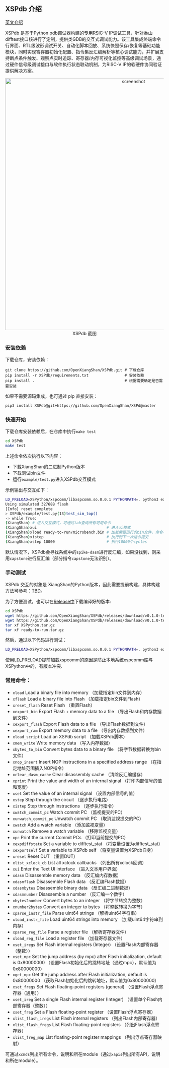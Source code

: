 ## XSPdb 介绍

[英文介绍](/README.en.md)

XSPdb 是基于Python pdb调试器构建的专用RSIC-V IP调试工具，针对香山difftest接口核进行了定制，提供类GDB的交互式调试能力。该工具集成终端命令行界面、RTL级波形调试开关、自动化脚本回放、系统快照保存/恢复等基础功能模块，同时实现寄存器初始化配置、指令集反汇编解析等核心调试能力，并扩展支持断点条件触发、观察点实时追踪、寄存器/内存可视化监控等高级调试场景，通过硬件信号级调试接口与软件执行状态联动机制，为RISC-V IP的软硬件协同验证提供解决方案。

<div align="center">
<img src="/.github/screenshot.png" alt="screenshot" width="800" />
<br>
XSPdb 截图
</div>

### 安装依赖

下载仓库，安装依赖：

```
git clone https://github.com/OpenXiangShan/XSPdb.git # 下载仓库
pip install -r XSPdb/requirements.txt                # 安装依赖
pip install .                                        # 根据需要确定是否需要安装
```

如果不需要源码集成，也可通过 pip 直接安装：
```bash
pip3 install XSPdb@git+https://github.com/OpenXiangShan/XSPd@master
```

### 快速开始

下载仓库安装依赖后，在仓库中执行`make test`
```bash
cd XSPdb
make test
```

上述命令依次执行以下内容：

- 下载XiangShan的二进制Python版本
- 下载测试bin文件
- 运行`example/test.py`进入XSPdb交互模式

示例输出与交互如下：

```bash
LD_PRELOAD=XSPython/xspcomm/libxspcomm.so.0.0.1 PYTHONPATH=. python3 example/test.py
Using simulated 32768B flash
[Info] reset complete
> XSPdb/example/test.py(13)test_sim_top()
-> while True:
(XiangShan) # 进入交互模式，可通过tab查询所有可用命令
(XiangShan)xui                               # 进入ui模式
(XiangShan)xload ready-to-run/microbench.bin # 加载需要运行的bin文件，命令可通过tab补全
(XiangShan)xistep                            # 执行到下一次指令提交
(XiangShan)xstep 10000                       # 执行10000个cycles
```

默认情况下，XSPdb会寻找系统中的`spike-dasm`进行反汇编，如果没找到，则采用`capstone`进行反汇编（部分指令`capstone`无法识别）。

### 手动测试

XSPdb 交互的对象是 XiangShan的Python版本，因此需要提前构建，具体构建方法可参考：[TBD](TBD)。

为了方便测试，也可以在[Release中](https://github.com/OpenXiangShan/XSPdb/releases)下载编译好的版本:

```bash
cd XSPdb
wget https://github.com/OpenXiangShan/XSPdb/releases/download/v0.1.0-test/XSPython.tar.gz
wget https://github.com/OpenXiangShan/XSPdb/releases/download/v0.1.0-test/ready-to-run.tar.gz
tar xf XSPython.tar.gz
tar xf ready-to-run.tar.gz
```

然后，通过以下代码进行测试：

```bash
LD_PRELOAD=XSPython/xspcomm/libxspcomm.so.0.0.1 PYTHONPATH=. python3 example/test.py
```

使用LD_PRELOAD提前加载xspcomm的原因是防止本地系统xspcomm库与XSPython中的，有版本冲突.

### 常用命令：

- `xload` Load a binary file into memory （加载指定bin文件到内存）
- `xflash` Load a binary file into Flash （加载指定bin文件到Flash）
- `xreset_flash` Reset Flash （重置Flash）
- `xexport_bin` Export Flash + memory data to a file （导出Flash和内存数据到文件）
- `xexport_flash` Export Flash data to a file （导出Flash数据到文件）
- `xexport_ram` Export memory data to a file （导出内存数据到文件）
- `xload_script` Load an XSPdb script （加载XSPdb脚本）
- `xmem_write` Write memory data （写入内存数据）
- `xbytes_to_bin` Convert bytes data to a binary file （将字节数据转换为bin文件）
- `xnop_insert` Insert NOP instructions in a specified address range （在指定地址范围插入NOP指令）
- `xclear_dasm_cache` Clear disassembly cache （清除反汇编缓存）
- `xprint` Print the value and width of an internal signal （打印内部信号的值和宽度）
- `xset` Set the value of an internal signal （设置内部信号的值）
- `xstep` Step through the circuit （逐步执行电路）
- `xistep` Step through instructions （逐步执行指令）
- `xwatch_commit_pc` Watch commit PC （监视提交的PC）
- `xunwatch_commit_pc` Unwatch commit PC （取消监视提交的PC）
- `xwatch` Add a watch variable （添加监视变量）
- `xunwatch` Remove a watch variable （移除监视变量）
- `xpc` Print the current Commit PCs （打印当前提交的PC）
- `xexpdiffstate` Set a variable to difftest_stat （将变量设置为difftest_stat）
- `xexportself` Set a variable to XSPdb self （将变量设置为XSPdb自身）
- `xreset` Reset DUT （重置DUT）
- `xlist_xclock_cb` List all xclock callbacks （列出所有xclock回调）
- `xui` Enter the Text UI interface （进入文本用户界面）
- `xdasm` Disassemble memory data （反汇编内存数据）
- `xdasmflash` Disassemble Flash data （反汇编Flash数据）
- `xdasmbytes` Disassemble binary data （反汇编二进制数据）
- `xdasmnumber` Disassemble a number （反汇编一个数字）
- `xbytes2number` Convert bytes to an integer （将字节转换为整数）
- `xnumber2bytes` Convert an integer to bytes （将整数转换为字节）
- `xparse_instr_file` Parse uint64 strings （解析uint64字符串）
- `xload_instr_file` Load uint64 strings into memory （加载uint64字符串到内存）
- `xparse_reg_file` Parse a register file （解析寄存器文件）
- `xload_reg_file` Load a register file （加载寄存器文件）
- `xset_iregs` Set Flash internal registers (Integer) （设置Flash内部寄存器（整数））
- `xset_mpc` Set the jump address (by mpc) after Flash initialization, default is 0x80000000 （设置Flash初始化后的跳转地址（通过mpc），默认值为0x80000000）
- `xget_mpc` Get the jump address after Flash initialization, default is 0x80000000 （获取Flash初始化后的跳转地址，默认值为0x80000000）
- `xset_fregs` Set Flash floating-point registers (general) （设置Flash浮点寄存器（通用））
- `xset_ireg` Set a single Flash internal register (Integer) （设置单个Flash内部寄存器（整数））
- `xset_freg` Set a Flash floating-point register （设置Flash浮点寄存器）
- `xlist_flash_iregs` List Flash internal registers （列出Flash内部寄存器）
- `xlist_flash_fregs` List Flash floating-point registers （列出Flash浮点寄存器）
- `xlist_freg_map` List floating-point register mappings （列出浮点寄存器映射）

可通过`xcmds`列出所有命令，说明和所在module（通过`xapis`列出所有API，说明和所在module）。